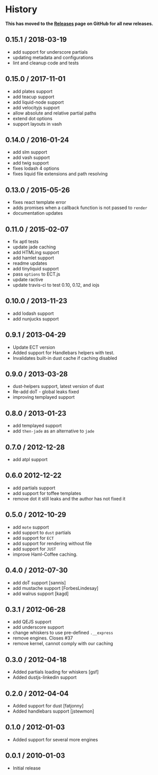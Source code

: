 # History

**This has moved to the [Releases](https://github.com/ladjs/consolidate.js/releases) page on GitHub for all new releases.**


## 0.15.1 / 2018-03-19

* add support for underscore partials
* updating metadata and configurations
* lint and cleanup code and tests


## 0.15.0 / 2017-11-01

* add plates support
* add teacup support
* add liquid-node support
* add velocityjs support
* allow absolute and relative partial paths
* extend dot options
* support layouts in vash


## 0.14.0 / 2016-01-24

* add slm support
* add vash support
* add twig support
* fixes lodash 4 options
* fixes liquid file extensions and path resolving


## 0.13.0 / 2015-05-26

* fixes react template error
* adds promises when a callback function is not passed to `render`
* documentation updates


## 0.11.0 / 2015-02-07

* fix aptl tests
* update jade caching
* add HTMLing support
* add hamlet support
* readme updates
* add tinyliquid support
* pass `options` to ECT.js
* update ractive
* update travis-ci to test 0.10, 0.12, and iojs


## 0.10.0 / 2013-11-23

* add lodash support
* add nunjucks support


## 0.9.1 / 2013-04-29

* Update ECT version
* Added support for Handlebars helpers with test.
* Invalidates built-in dust cache if caching disabled


## 0.9.0 / 2013-03-28

* dust-helpers support, latest version of dust
* Re-add doT - global leaks fixed
* improving templayed support


## 0.8.0 / 2013-01-23

* add templayed support
* add `then-jade` as an alternative to `jade`


## 0.7.0 / 2012-12-28

* add atpl support


## 0.6.0 2012-12-22

* add partials support
* add support for toffee templates
* remove dot it still leaks and the author has not fixed it


## 0.5.0 / 2012-10-29

* add `mote` support
* add support to `dust` partials
* add support for `ECT`
* add support for rendering without file
* add support for `JUST`
* improve Haml-Coffee caching.


## 0.4.0 / 2012-07-30

* add doT support \[sannis]
* add mustache support \[ForbesLindesay]
* add walrus support \[kagd]


## 0.3.1 / 2012-06-28

* add QEJS support
* add underscore support
* change whiskers to use pre-defined `.__express`
* remove engines. Closes #37
* remove kernel, cannot comply with our caching


## 0.3.0 / 2012-04-18

* Added partials loading for whiskers \[gsf]
* Added dustjs-linkedin support


## 0.2.0 / 2012-04-04

* Added support for dust \[fatjonny]
* Added handlebars support \[jstewmon]


## 0.1.0 / 2012-01-03

* Added support for several more engines


## 0.0.1 / 2010-01-03

* Initial release
